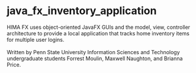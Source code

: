 # java_fx_inventory_application
HIMA FX uses object-oriented JavaFX GUIs and the model, view, controller architecture to provide a local application that tracks home inventory items for multiple user logins. 
<br><br>
Written by Penn State University Information Sciences and Technology undergraduate students Forrest Moulin, Maxwell Naughton, and Brianna Price.
